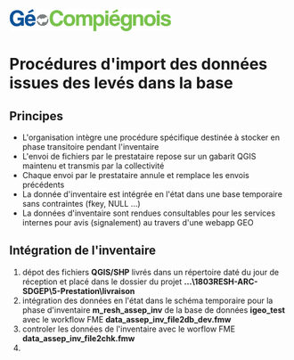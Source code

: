 ![picto](/doc/img/Logo_web-GeoCompiegnois.png)

# Procédures d'import des données issues des levés dans la base

## Principes

- L'organisation intègre une procédure spécifique destinée à stocker en phase transitoire pendant l'inventaire
- L'envoi de fichiers par le prestataire repose sur un gabarit QGIS maintenu et transmis par la collectivité
- Chaque envoi par le prestataire annule et remplace les envois précédents
- La donnée d'inventaire est intégrée en l'état dans une base temporaire sans contraintes (fkey, NULL ...)
- La données d'inventaire sont rendues consultables pour les services internes pour avis (signalement) au travers d'une webapp GEO

## Intégration de l'inventaire

1. dépot des fichiers **QGIS/SHP** livrés dans un répertoire daté du jour de réception et placé dans le dossier du projet **...\1803RESH-ARC-SDGEP\5-Prestation\livraison**
2. intégration des données en l'état dans le schéma temporaire pour la phase d'inventaire **m_resh_assep_inv** de la base de données **igeo_test** avec le workflow FME **data_assep_inv_file2db_dev.fmw**
3. controler les données de l'inventaire avec le worflow FME **data_assep_inv_file2chk.fmw**
4. 



